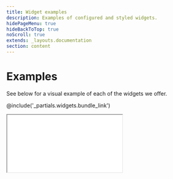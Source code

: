 ```yaml
---
title: Widget examples
description: Examples of configured and styled widgets.
hidePageMenu: true
hideBackToTop: true
noScroll: true
extends: _layouts.documentation
section: content
---
```


# Examples
See below for a visual example of each of the widgets we offer.

@include('_partials.widgets.bundle_link')

<iframe src="/examples/index.html" class="w-full scroll-hidden h-full" onload="resizeIframe(this)"></iframe>

<script>
  function resizeIframe(obj) {
    obj.style.height = (obj.contentWindow.document.body.scrollHeight + 2000) + 'px';
    
    setTimeout(function() {
        obj.style.height = (obj.contentWindow.document.body.scrollHeight + 100) + 'px';
    }, 5000);
  }
</script>
